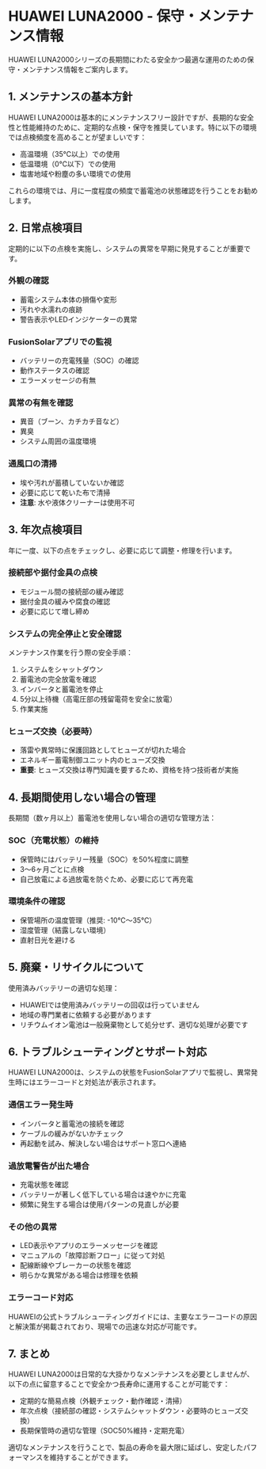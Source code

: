 # HUAWEI LUNA2000 - 保守・メンテナンス情報

HUAWEI LUNA2000シリーズの長期間にわたる安全かつ最適な運用のための保守・メンテナンス情報をご案内します。

## 1. メンテナンスの基本方針

HUAWEI LUNA2000は基本的にメンテナンスフリー設計ですが、長期的な安全性と性能維持のために、定期的な点検・保守を推奨しています。特に以下の環境では点検頻度を高めることが望ましいです：

- 高温環境（35℃以上）での使用
- 低温環境（0℃以下）での使用
- 塩害地域や粉塵の多い環境での使用

これらの環境では、月に一度程度の頻度で蓄電池の状態確認を行うことをお勧めします。

## 2. 日常点検項目

定期的に以下の点検を実施し、システムの異常を早期に発見することが重要です。

### 外観の確認
- 蓄電システム本体の損傷や変形
- 汚れや水濡れの痕跡
- 警告表示やLEDインジケーターの異常

### FusionSolarアプリでの監視
- バッテリーの充電残量（SOC）の確認
- 動作ステータスの確認
- エラーメッセージの有無

### 異常の有無を確認
- 異音（ブーン、カチカチ音など）
- 異臭
- システム周囲の温度環境

### 通風口の清掃
- 埃や汚れが蓄積していないか確認
- 必要に応じて乾いた布で清掃
- **注意**: 水や液体クリーナーは使用不可

## 3. 年次点検項目

年に一度、以下の点をチェックし、必要に応じて調整・修理を行います。

### 接続部や据付金具の点検
- モジュール間の接続部の緩み確認
- 据付金具の緩みや腐食の確認
- 必要に応じて増し締め

### システムの完全停止と安全確認
メンテナンス作業を行う際の安全手順：
1. システムをシャットダウン
2. 蓄電池の完全放電を確認
3. インバータと蓄電池を停止
4. 5分以上待機（高電圧部の残留電荷を安全に放電）
5. 作業実施

### ヒューズ交換（必要時）
- 落雷や異常時に保護回路としてヒューズが切れた場合
- エネルギー蓄電制御ユニット内のヒューズ交換
- **重要**: ヒューズ交換は専門知識を要するため、資格を持つ技術者が実施

## 4. 長期間使用しない場合の管理

長期間（数ヶ月以上）蓄電池を使用しない場合の適切な管理方法：

### SOC（充電状態）の維持
- 保管時にはバッテリー残量（SOC）を50%程度に調整
- 3～6ヶ月ごとに点検
- 自己放電による過放電を防ぐため、必要に応じて再充電

### 環境条件の確認
- 保管場所の温度管理（推奨: -10℃～35℃）
- 湿度管理（結露しない環境）
- 直射日光を避ける

## 5. 廃棄・リサイクルについて

使用済みバッテリーの適切な処理：
- HUAWEIでは使用済みバッテリーの回収は行っていません
- 地域の専門業者に依頼する必要があります
- リチウムイオン電池は一般廃棄物として処分せず、適切な処理が必要です

## 6. トラブルシューティングとサポート対応

HUAWEI LUNA2000は、システムの状態をFusionSolarアプリで監視し、異常発生時にはエラーコードと対処法が表示されます。

### 通信エラー発生時
- インバータと蓄電池の接続を確認
- ケーブルの緩みがないかチェック
- 再起動を試み、解決しない場合はサポート窓口へ連絡

### 過放電警告が出た場合
- 充電状態を確認
- バッテリーが著しく低下している場合は速やかに充電
- 頻繁に発生する場合は使用パターンの見直しが必要

### その他の異常
- LED表示やアプリのエラーメッセージを確認
- マニュアルの「故障診断フロー」に従って対処
- 配線断線やブレーカーの状態を確認
- 明らかな異常がある場合は修理を依頼

### エラーコード対応
HUAWEIの公式トラブルシューティングガイドには、主要なエラーコードの原因と解決策が掲載されており、現場での迅速な対応が可能です。

## 7. まとめ

HUAWEI LUNA2000は日常的な大掛かりなメンテナンスを必要としませんが、以下の点に留意することで安全かつ長寿命に運用することが可能です：

- 定期的な簡易点検（外観チェック・動作確認・清掃）
- 年次点検（接続部の確認・システムシャットダウン・必要時のヒューズ交換）
- 長期保管時の適切な管理（SOC50%維持・定期充電）

適切なメンテナンスを行うことで、製品の寿命を最大限に延ばし、安定したパフォーマンスを維持することができます。 